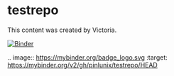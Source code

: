 # testrepo

This content was created by Victoria.

[![Binder](https://mybinder.org/badge_logo.svg)](https://mybinder.org/v2/gh/pinlunix/testrepo/HEAD)

.. image:: https://mybinder.org/badge_logo.svg
 :target: https://mybinder.org/v2/gh/pinlunix/testrepo/HEAD